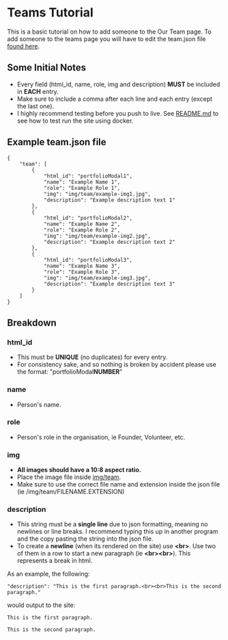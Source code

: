 # Teams Tutorial

This is a basic tutorial on how to add someone to the Our Team page. To add someone to the teams page you will have to edit the team.json file [found here](https://github.com/mrponuk/CC4D/blob/main/_data/team.json).

## Some Initial Notes

- Every field (html_id, name, role, img and description) **MUST** be included in **EACH** entry.
- Make sure to include a comma after each line and each entry (except the last one).
- I highly recommend testing before you push to live. See [README.md](README.md) to see how to test run the site using docker.

## Example team.json file

    {
        "team": [
            {
                "html_id": "portfolioModal1",
                "name": "Example Name 1",
                "role": "Example Role 1",
                "img": "img/team/example-img1.jpg",
                "description": "Example description text 1"
            },
            {
                "html_id": "portfolioModal2",
                "name": "Example Name 2",
                "role": "Example Role 2",
                "img": "img/team/example-img2.jpg",
                "description": "Example description text 2"
            },
            {
                "html_id": "portfolioModal3",
                "name": "Example Name 3",
                "role": "Example Role 3",
                "img": "img/team/example-img3.jpg",
                "description": "Example description text 3"
            }
        ]
    }

## Breakdown

### html_id

- This must be **UNIQUE** (no duplicates) for every entry.
- For consistency sake, and so nothing is broken by accident please use the format: "portfolioModal**NUMBER**"

### name

- Person's name.

### role

- Person's role in the organisation, ie Founder, Volunteer, etc.

### img

- **All images should have a 10:8 aspect ratio.**
- Place the image file inside [img/team](https://github.com/mrponuk/CC4D/tree/main/img/team).
- Make sure to use the correct file name and extension inside the json file (ie /img/team/FILENAME.EXTENSION)

### description

- This string must be a **single line** due to json formatting, meaning no newlines or line breaks. I recommend typing this up in another program and the copy pasting the string into the json file.
- To create a **newline** (when its rendered on the site) use **\<br>**. Use two of them in a row to start a new paragraph (ie **\<br>\<br>**). This represents a break in html.

As an example, the following:

    "description": "This is the first paragraph.<br><br>This is the second paragraph."

would output to the site:

    This is the first paragraph.

    This is the second paragraph.